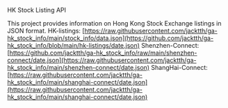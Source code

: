HK Stock Listing API

This project provides information on Hong Kong Stock Exchange listings in JSON format.
HK-listings: [https://raw.githubusercontent.com/jacktth/ga-hk_stock_info/main/stock_info/data.json](https://github.com/jacktth/ga-hk_stock_info/blob/main/hk-listings/date.json)
Shenzhen-Connect: [https://github.com/jacktth/ga-hk_stock_info/raw/main/shenzhen-connect/date.json](https://raw.githubusercontent.com/jacktth/ga-hk_stock_info/main/shenzhen-connect/date.json)
ShangHai-Connect: [https://raw.githubusercontent.com/jacktth/ga-hk_stock_info/main/shanghai-connect/date.json](https://raw.githubusercontent.com/jacktth/ga-hk_stock_info/main/shanghai-connect/date.json)
